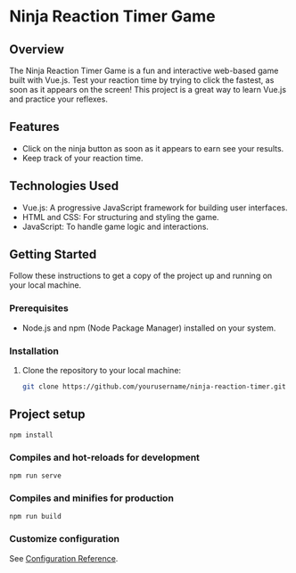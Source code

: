 # Ninja Reaction Timer Game

## Overview

The Ninja Reaction Timer Game is a fun and interactive web-based game built with Vue.js. Test your reaction time by trying to click the fastest, as soon as it appears on the screen! This project is a great way to learn Vue.js and practice your reflexes.

## Features

- Click on the ninja button as soon as it appears to earn see your results.
- Keep track of your reaction time.

## Technologies Used

- Vue.js: A progressive JavaScript framework for building user interfaces.
- HTML and CSS: For structuring and styling the game.
- JavaScript: To handle game logic and interactions.

## Getting Started

Follow these instructions to get a copy of the project up and running on your local machine.

### Prerequisites

- Node.js and npm (Node Package Manager) installed on your system.

### Installation

1. Clone the repository to your local machine:

   ```bash
   git clone https://github.com/yourusername/ninja-reaction-timer.git


## Project setup
```
npm install
```

### Compiles and hot-reloads for development
```
npm run serve
```

### Compiles and minifies for production
```
npm run build
```

### Customize configuration
See [Configuration Reference](https://cli.vuejs.org/config/).
